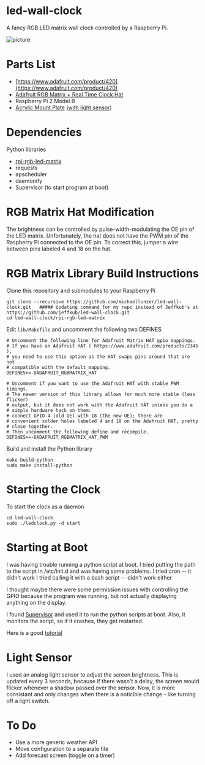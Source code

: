 # led-wall-clock
A fancy RGB LED matrix wall clock controlled by a Raspberry Pi.

![picture](http://michaellunzer.com/img/lunzpi_finished2.jpg)

# Parts List
- [https://www.adafruit.com/product/420](https://www.adafruit.com/product/420)
- [Adafruit RGB Matrix + Real Time Clock Hat](https://www.adafruit.com/product/2345)
- Raspberry Pi 2 Model B
- [Acrylic Mount Plate](http://www.ponoko.com/build-your-own/furniture/led-wall-clock-plate-13293#) ([with light sensor](http://www.ponoko.com/build-your-own/furniture/led-wall-clock-plate-rev2-13311))

# Dependencies
Python libraries
- [rpi-rgb-led-matrix](https://github.com/hzeller/rpi-rgb-led-matrix)
- requests
- apscheduler
- daemonify
- Supervisor (to start program at boot)

# RGB Matrix Hat Modification
The brightness can be controlled by pulse-width-modulating the OE pin of the LED matrix.  Unfortunately, the hat does not have the PWM pin of the Raspberry Pi connected to the OE pin.  To correct this, jumper a wire between pins labeled 4 and 18 on the hat.

# RGB Matrix Library Build Instructions
Clone this repository and submodules to your Raspberry Pi
```
git clone --recursive https://github.com/michaellunzer/led-wall-clock.git   ##### Updating command for my repo instead of Jeffkub's at https://github.com/jeffkub/led-wall-clock.git
cd led-wall-clock/rpi-rgb-led-matrix
```
Edit `lib/Makefile` and uncomment the following two DEFINES
```
# Uncomment the following line for Adafruit Matrix HAT gpio mappings.
# If you have an Adafruit HAT ( https://www.adafruit.com/products/2345 ),
# you need to use this option as the HAT swaps pins around that are not
# compatible with the default mapping.
DEFINES+=-DADAFRUIT_RGBMATRIX_HAT

# Uncomment if you want to use the Adafruit HAT with stable PWM timings.
# The newer version of this library allows for much more stable (less flicker)
# output, but it does not work with the Adafruit HAT unless you do a
# simple hardware hack on them:
# connect GPIO 4 (old OE) with 18 (the new OE); there are
# convenient solder holes labeled 4 and 18 on the Adafruit HAT, pretty
# close together.
# Then uncomment the following define and recompile.
DEFINES+=-DADAFRUIT_RGBMATRIX_HAT_PWM
```
Build and install the Python library
```
make build-python
sudo make install-python
```
# Starting the Clock
To start the clock as a daemon
```
cd led-wall-clock
sudo ./ledclock.py -d start
```

# Starting at Boot
I was having trouble running a python script at boot. I tried putting the path to the script in /etc/init.d and was having some problems.
I tried cron -- it didn't work
I tried calling it with a bash script -- didn't work either

I thought maybe there were some permission issues with controlling the GPIO because the program was running, but not actually displaying anything on the display.

I found [Supervisor](http://supervisord.org/) and used it to run the python scripts at boot. Also, it monitors the script, so if it crashes, they get restarted.

Here is a good [tutorial](https://serversforhackers.com/monitoring-processes-with-supervisord)

# Light Sensor

I used an analog light sensor to adjust the screen brightness. This is updated every 3 seconds, because if there wasn't a delay, the screen would flicker whenever a shadow passed over the sensor. Now, it is more consistant and only changes when there is a noticible change - like turning off a light switch. 

# To Do
- Use a more generic weather API
- Move configuration to a separate file
- Add forecast screen (toggle on a timer)
